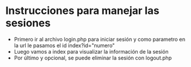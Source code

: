 # Instrucciones para manejar las sesiones

- Primero ir al archivo login.php para iniciar sesión y como parametro en la url le pasamos el id
  index?id="numero"
- Luego vamos a index para visualizar la información de la sesión
- Por último y opcional, se puede eliminar la sesión con logout.php

